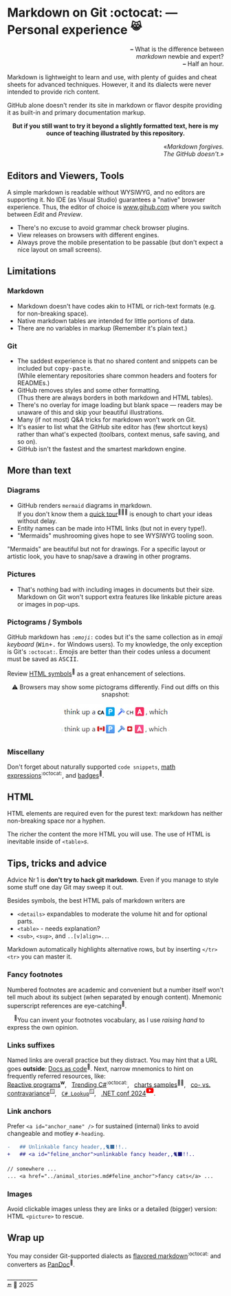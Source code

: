 # Markdown on Git :octocat: &mdash;&thinsp; Personal experience <sup>😹</sup>

<p align="right"><b>&ndash;</b>&nbsp;What is the difference between<br /><i>markdown</i> newbie and expert?<br /><b>&ndash;</b>&nbsp;Half an hour.</p>

Markdown is lightweight to learn and use, with plenty of guides and cheat sheets for advanced techniques. However, it and its dialects were never intended to provide rich content.

GitHub alone doesn't render its site in markdown or flavor despite providing it as built-in and primary documentation markup.

<p align="center"><b>But if you still want to try it beyond a slightly formatted text, here is my ounce of teaching illustrated by this repository.</b></p>

<p dir="rtl"><i>.Markdown forgives</i>»<br /><i>«.The GitHub doesn't</i></p>

## Editors and Viewers, Tools

A simple markdown is readable without WYSIWYG, and no editors are supporting it. 
No IDE (as Visual Studio) guarantees a "native" browser experience. Thus, the editor of choice is www.gihub.com where you switch between _Edit_ and _Preview_.

* There's no excuse to avoid grammar check browser plugins.
* View releases on browsers with different engines.
* Always prove the mobile presentation to be passable (but don't expect a nice layout on small screens).

## Limitations

### Markdown

- Markdown doesn't have codes akin to HTML or rich-text formats (e.g. for non-breaking space).
- Native markdown tables are intended for little portions of data.
- There are no variables in markup (Remember it's plain text.)

### Git

- The saddest experience is that no shared content and snippets can be included but <samp>copy-paste</samp>.\
(While elementary repositories share common headers and footers for READMEs.)
- GitHub removes styles and some other formatting.\
(Thus there are always borders in both markdown and HTML tables).
- There's no overlay for image loading but blank space &mdash; readers may be unaware of this and skip your beautiful illustrations.
- Many (if not most) Q&A tricks for markdown won't work on Git.
- It's easier to list what the GitHub site editor has (few shortcut keys) rather than what's expected (toolbars, context menus, safe saving, and so on).
- GitHub isn't the fastest and the smartest markdown engine.

## More than text

### Diagrams

+ GitHub renders `mermaid` diagrams in markdown.\
If you don't know them a [quick tour](https://mermaid.js.org/intro/)<sup>🧜🏼‍♀️</sup> is enough to chart your ideas without delay.
+ Entity names can be made into HTML links (but not in every type!).
+ "Mermaids" mushrooming gives hope to see WYSIWYG tooling soon.

"Mermaids" are beautiful but not for drawings. For a specific layout or artistic look, you have to snap/save a drawing in other programs.

### Pictures

+ That's nothing bad with including images in documents but their size. Markdown on Git won't support extra features like linkable picture areas or images in pop-ups.

### Pictograms / Symbols

GitHub markdown has <code>:<i>emoji</i>:</code> codes but it's the same collection as in _emoji keyboard_ (<kbd>Win+.</kbd> for Windows users). 
To my knowledge, the only exception is Git's <code>:octocat:</code>.
Emojis are better than their codes unless a document must be saved as <samp>ASCII</samp>.

Review [HTML symbols](https://www.w3schools.com/charsets/ref_html_symbols.asp)<sup>🔗</sup> as a great enhancement of selections.

<p align="center">⚠️ Browsers may show some pictograms differently. Find out diffs on this snapshot:</p>
<p align="center"><a href="essays/README+/AI-2020s.md#evidence"><img alt="&nbsp;string of emojis presented different" src="../../_rsc/_img/snap/screen/emojis_diff-browsers.jpg" title="&nbsp;Click to see how it looks in yours" /></a></p>

### Miscellany

Don't forget about naturally supported `code snippets`, [math expressions](https://docs.github.com/en/get-started/writing-on-github/working-with-advanced-formatting/writing-mathematical-expressions)<sup>:octocat:</sup>, and [badges](https://shields.io/)<sup>🔗</sup>.

## HTML

HTML elements are required even for the purest text: markdown has neither non-breaking space nor a hyphen.

The richer the content the more HTML you will use. The use of HTML is inevitable inside of `<table>`<i>s</i>.

## Tips, tricks and advice

Advice Nr&thinsp;1 is **don't try to hack git markdown**. Even if you manage to style some stuff one day Git may sweep it out.

Besides symbols, the best HTML pals of markdown writers are

+ `<details>` expandables to moderate the volume hit and for optional parts.
+ `<table>` - needs explanation?
+ `<sub>`, `<sup>`, and `..[v]align=..`.

Markdown automatically highlights alternative rows, but by inserting `</tr><tr>` you can master it.

### Fancy footnotes

Numbered footnotes are academic and convenient but a number itself won't tell much about its subject (when separated by enough content). Mnemonic superscript references are eye-catching<sup>🙋</sup>.

&nbsp;&nbsp;&nbsp;&nbsp;<sup>🙋</sup>You can invent your footnotes vocabulary, as I use _raising hand_ to express the own opinion.
    
### Links suffixes

Named links are overall practice but they distract. You may hint that a URL goes **outside**: [Docs as code](https://www.writethedocs.org/guide/docs-as-code/)<sup>🔗</sup>. 
Next, narrow mnemonics to hint on frequently referred resources, like:\
[Reactive programs](https://en.wikipedia.org/wiki/Reactive_programming)<sup><b>w</b></sup>,&nbsp;&nbsp;
[Trending C#](https://github.com/trending/c%23)<sup>:octocat:</sup>,&nbsp;&nbsp;
[charts samples](https://mermaid.js.org/syntax/examples.html)<sup>🧜‍♀️</sup>,&nbsp;&nbsp;
[co- vs. contravariance](https://learn.microsoft.com/en-us/dotnet/standard/generics/covariance-and-contravariance)<sup>🪟</sup>,&nbsp;&nbsp;
[`C# Lookup`](https://learn.microsoft.com/en-us/dotnet/api/system.linq.lookup-2)<sup>🪟</sup>,&nbsp;&nbsp;
[.NET conf 2024](https://www.youtube.com/watch?v=ikSNL-lxolc)<sup><picture><img src="../../_rsc/_img/logo/logo-youtube_h12px.jpg" title="&nbsp;link to YouTube video" /></picture></sup>.

### <a id="link-achors" />Link anchors

Prefer `<a id="anchor_name" />` for sustained (internal) links to avoid changeable and motley `#-heading`.

```diff
-   ## Unlinkable fancy header,,🐈‍⬛!!..
+   ## <a id="feline_anchor">unlinkable fancy header,,🐈‍⬛!!..

// somewhere ...
... <a href="../animal_stories.md#feline_anchor">fancy cats</a> ...
```

### Images

Avoid clickable images unless they are links or a detailed (bigger) version: HTML `<picture>` to rescue.

## Wrap up

You may consider Git-supported dialects as [flavored markdown](https://github.github.com/gfm/)<sup>:octocat:</sup> and converters as [PanDoc](https://pandoc.org)<sup>🔗</sup>.

\___________\
🔚 🌙 2025
